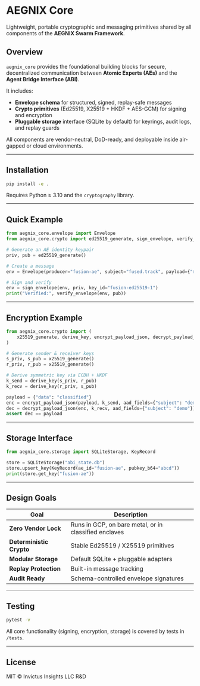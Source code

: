 # AEGNIX Core

Lightweight, portable cryptographic and messaging primitives shared by all components of the **AEGNIX Swarm Framework**.

## Overview

`aegnix_core` provides the foundational building blocks for secure, decentralized communication between **Atomic Experts (AEs)** and the **Agent Bridge Interface (ABI)**.

It includes:

* **Envelope schema** for structured, signed, replay-safe messages
* **Crypto primitives** (Ed25519, X25519 + HKDF + AES-GCM) for signing and encryption
* **Pluggable storage** interface (SQLite by default) for keyrings, audit logs, and replay guards

All components are vendor-neutral, DoD-ready, and deployable inside air-gapped or cloud environments.

---

## Installation

```bash
pip install -e .
```

Requires Python ≥ 3.10 and the `cryptography` library.

---

## Quick Example

```python
from aegnix_core.envelope import Envelope
from aegnix_core.crypto import ed25519_generate, sign_envelope, verify_envelope

# Generate an AE identity keypair
priv, pub = ed25519_generate()

# Create a message
env = Envelope(producer="fusion-ae", subject="fused.track", payload={"msg": "hello"})

# Sign and verify
env = sign_envelope(env, priv, key_id="fusion-ed25519-1")
print("Verified:", verify_envelope(env, pub))
```

---

## Encryption Example

```python
from aegnix_core.crypto import (
    x25519_generate, derive_key, encrypt_payload_json, decrypt_payload_json
)

# Generate sender & receiver keys
s_priv, s_pub = x25519_generate()
r_priv, r_pub = x25519_generate()

# Derive symmetric key via ECDH + HKDF
k_send = derive_key(s_priv, r_pub)
k_recv = derive_key(r_priv, s_pub)

payload = {"data": "classified"}
enc = encrypt_payload_json(payload, k_send, aad_fields={"subject": "demo"})
dec = decrypt_payload_json(enc, k_recv, aad_fields={"subject": "demo"})
assert dec == payload
```

---

## Storage Interface

```python
from aegnix_core.storage import SQLiteStorage, KeyRecord

store = SQLiteStorage("abi_state.db")
store.upsert_key(KeyRecord(ae_id="fusion-ae", pubkey_b64="abcd"))
print(store.get_key("fusion-ae"))
```

---

## Design Goals

| Goal                     | Description                                           |
| ------------------------ | ----------------------------------------------------- |
| **Zero Vendor Lock**     | Runs in GCP, on bare metal, or in classified enclaves |
| **Deterministic Crypto** | Stable Ed25519 / X25519 primitives                    |
| **Modular Storage**      | Default SQLite + pluggable adapters                   |
| **Replay Protection**    | Built-in message tracking                             |
| **Audit Ready**          | Schema-controlled envelope signatures                 |

---

## Testing

```bash
pytest -v
```

All core functionality (signing, encryption, storage) is covered by tests in `/tests`.

---

## License

MIT © Invictus Insights LLC R&D
